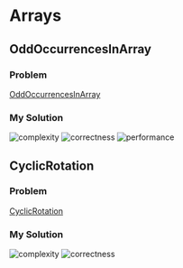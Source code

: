 # Arrays

## OddOccurrencesInArray

### Problem

[OddOccurrencesInArray](https://app.codility.com/programmers/lessons/2-arrays/odd_occurrences_in_array/)

### My Solution

![complexity](https://img.shields.io/badge/Complexity-O(n)-green.svg)
![correctness](https://img.shields.io/badge/Correctness-100%25-brightgreen.svg)
![performance](https://img.shields.io/badge/Performance-100%25-brightgreen.svg)

## CyclicRotation

### Problem

[CyclicRotation](https://app.codility.com/programmers/lessons/2-arrays/cyclic_rotation/)

### My Solution

![complexity](https://img.shields.io/badge/Complexity-O(n)-green.svg)
![correctness](https://img.shields.io/badge/Correctness-100%25-brightgreen.svg)
